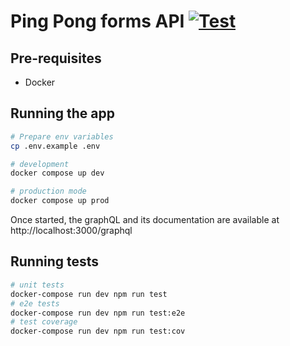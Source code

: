 # Ping Pong forms API [![Test](https://github.com/snowanderson/shop-api/actions/workflows/test.yml/badge.svg?branch=main)](https://github.com/snowanderson/ping-pong/actions/workflows/test.yml)

## Pre-requisites

- Docker

## Running the app

```bash
# Prepare env variables
cp .env.example .env

# development
docker compose up dev

# production mode
docker compose up prod
```

Once started, the graphQL and its documentation are available at http://localhost:3000/graphql

## Running tests

```bash
# unit tests
docker-compose run dev npm run test
# e2e tests
docker-compose run dev npm run test:e2e
# test coverage
docker-compose run dev npm run test:cov
```

